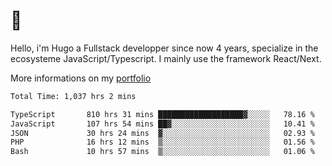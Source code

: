 # 👋 

Hello, i'm Hugo a Fullstack developper since now 4 years, specialize in the ecosysteme JavaScript/Typescript. I mainly use the framework React/Next.

More informations on my [portfolio](https://hcampos.fr)

<!--START_SECTION:waka-->

```txt
Total Time: 1,037 hrs 2 mins

TypeScript       810 hrs 31 mins ███████████████████▓░░░░░   78.16 %
JavaScript       107 hrs 54 mins ██▓░░░░░░░░░░░░░░░░░░░░░░   10.41 %
JSON             30 hrs 24 mins  ▓░░░░░░░░░░░░░░░░░░░░░░░░   02.93 %
PHP              16 hrs 12 mins  ▒░░░░░░░░░░░░░░░░░░░░░░░░   01.56 %
Bash             10 hrs 57 mins  ▒░░░░░░░░░░░░░░░░░░░░░░░░   01.06 %
```

<!--END_SECTION:waka-->
